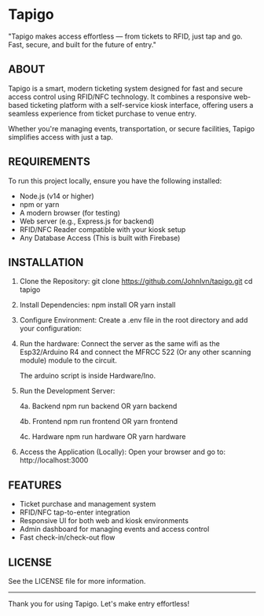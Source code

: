 # Tapigo

"Tapigo makes access effortless — from tickets to RFID, just tap and go.
Fast, secure, and built for the future of entry."

## ABOUT

Tapigo is a smart, modern ticketing system designed for fast and secure access control using RFID/NFC technology.
It combines a responsive web-based ticketing platform with a self-service kiosk interface, offering users a
seamless experience from ticket purchase to venue entry.

Whether you're managing events, transportation, or secure facilities, Tapigo simplifies access with just a tap.

## REQUIREMENTS

To run this project locally, ensure you have the following installed:

- Node.js (v14 or higher)
- npm or yarn
- A modern browser (for testing)
- Web server (e.g., Express.js for backend)
- RFID/NFC Reader compatible with your kiosk setup
- Any Database Access (This is built with Firebase)

## INSTALLATION

1. Clone the Repository:
   git clone https://github.com/JohnIvn/tapigo.git
   cd tapigo

2. Install Dependencies:
   npm install
   OR
   yarn install

3. Configure Environment:
   Create a .env file in the root directory and add your configuration:

4. Run the hardware:
   Connect the server as the same wifi as the Esp32/Arduino R4 and connect the MFRCC 522 (Or any other scanning module) module to the circuit.

   The arduino script is inside Hardware/Ino.

5. Run the Development Server:

   4a. Backend
   npm run backend
   OR
   yarn backend

   4b. Frontend
   npm run frontend
   OR
   yarn frontend

   4c. Hardware
   npm run hardware
   OR
   yarn hardware

6. Access the Application (Locally):
   Open your browser and go to:
   http://localhost:3000

## FEATURES

- Ticket purchase and management system
- RFID/NFC tap-to-enter integration
- Responsive UI for both web and kiosk environments
- Admin dashboard for managing events and access control
- Fast check-in/check-out flow

## LICENSE

See the LICENSE file for more information.

---

Thank you for using Tapigo. Let's make entry effortless!
